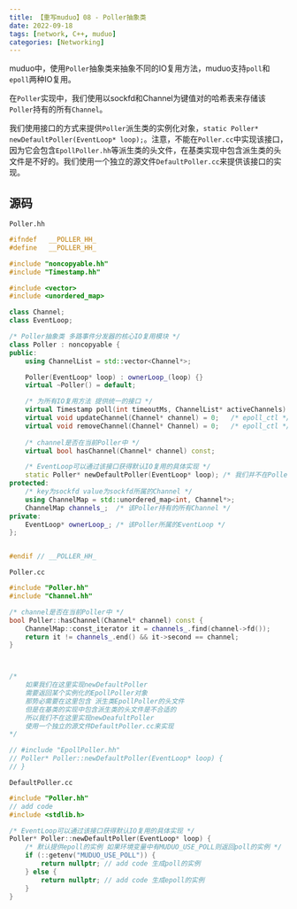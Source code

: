 ```yaml
---
title: 【重写muduo】08 - Poller抽象类
date: 2022-09-18
tags: [network, C++, muduo]
categories: [Networking]
---
```


muduo中，使用`Poller`抽象类来抽象不同的IO复用方法，muduo支持`poll`和`epoll`两种IO复用。

在`Poller`实现中，我们使用以sockfd和Channel为键值对的哈希表来存储该`Poller`持有的所有`Channel`。

我们使用接口的方式来提供`Poller`派生类的实例化对象，`static Poller* newDefaultPoller(EventLoop* loop);`。注意，不能在`Poller.cc`中实现该接口，因为它会包含`EpollPoller.hh`等派生类的头文件，在基类实现中包含派生类的头文件是不好的。我们使用一个独立的源文件`DefaultPoller.cc`来提供该接口的实现。


## 源码

`Poller.hh`  
```cpp
#ifndef   __POLLER_HH_
#define   __POLLER_HH_

#include "noncopyable.hh"
#include "Timestamp.hh"

#include <vector>
#include <unordered_map>

class Channel;
class EventLoop;

/* Poller抽象类 多路事件分发器的核心IO复用模块 */
class Poller : noncopyable {
public:
    using ChannelList = std::vector<Channel*>;

    Poller(EventLoop* loop) : ownerLoop_(loop) {}
    virtual ~Poller() = default;

    /* 为所有IO复用方法 提供统一的接口 */
    virtual Timestamp poll(int timeoutMs, ChannelList* activeChannels) = 0; /* epoll_wait */
    virtual void updateChannel(Channel* channel) = 0;   /* epoll_ctl */
    virtual void removeChannel(Channel* Channel) = 0;   /* epoll_ctl */
    
    /* channel是否在当前Poller中 */
    virtual bool hasChannel(Channel* channel) const;

    /* EventLoop可以通过该接口获得默认IO复用的具体实现 */
    static Poller* newDefaultPoller(EventLoop* loop); /* 我们并不在Poller.cc中提供该方法的实现 */
protected:
    /* key为sockfd value为sockfd所属的Channel */
    using ChannelMap = std::unordered_map<int, Channel*>;
    ChannelMap channels_;  /* 该Poller持有的所有Channel */
private:
    EventLoop* ownerLoop_; /* 该Poller所属的EventLoop */
};


#endif // __POLLER_HH_
```



`Poller.cc`  
```cpp
#include "Poller.hh"
#include "Channel.hh"

/* channel是否在当前Poller中 */
bool Poller::hasChannel(Channel* channel) const {
    ChannelMap::const_iterator it = channels_.find(channel->fd());
    return it != channels_.end() && it->second == channel;
}



/* 
    如果我们在这里实现newDefaultPoller
    需要返回某个实例化的EpollPoller对象
    那势必需要在这里包含 派生类EpollPoller的头文件
    但是在基类的实现中包含派生类的头文件是不合适的
    所以我们不在这里实现newDeafultPoller
    使用一个独立的源文件DefaultPoller.cc来实现
*/

// #include "EpollPoller.hh"
// Poller* Poller::newDefaultPoller(EventLoop* loop) {
// }

```


`DefaultPoller.cc`  
```cpp
#include "Poller.hh"
// add code 
#include <stdlib.h>

/* EventLoop可以通过该接口获得默认IO复用的具体实现 */
Poller* Poller::newDefaultPoller(EventLoop* loop) {
    /* 默认提供epoll的实例 如果环境变量中有MUDUO_USE_POLL则返回poll的实例 */
    if (::getenv("MUDUO_USE_POLL")) {
        return nullptr; // add code 生成poll的实例
    } else {
        return nullptr; // add code 生成epoll的实例
    }
}

```